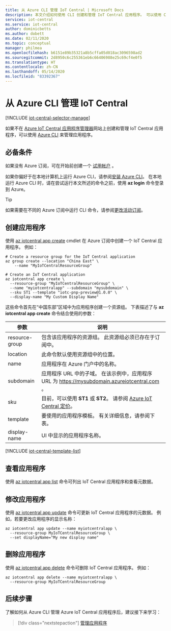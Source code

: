 ```yaml
---
title: 从 Azure CLI 管理 IoT Central | Microsoft Docs
description: 本文介绍如何使用 CLI 创建和管理 IoT Central 应用程序。 可以使用 CLI 查看、修改和删除应用程序。
services: iot-central
ms.service: iot-central
author: dominicbetts
ms.author: dobett
ms.date: 02/11/2020
ms.topic: conceptual
manager: philmea
ms.openlocfilehash: b6151e89b35321a8b5cffa05d018ac3096598ad2
ms.sourcegitcommit: 2d8950c6c255361eb6c66406988e25c69cf4e0f5
ms.translationtype: HT
ms.contentlocale: zh-CN
ms.lasthandoff: 05/14/2020
ms.locfileid: "83392367"
---
```

# <a name="manage-iot-central-from-azure-cli"></a>从 Azure CLI 管理 IoT Central

[!INCLUDE [iot-central-selector-manage](../../../includes/iot-central-selector-manage.md)]

如果不在 [Azure IoT Central 应用程序管理器](https://aka.ms/iotcentral)网站上创建和管理 IoT Central 应用程序，可以使用 [Azure CLI](/cli/) 来管理应用程序。

## <a name="prerequisites"></a>必备条件

如果没有 Azure 订阅，可在开始前创建一个 [试用帐户](https://www.azure.cn/pricing/1rmb-trial) 。


如果你偏好于在本地计算机上运行 Azure CLI，请参阅[安装 Azure CLI](/cli/install-azure-cli)。 在本地运行 Azure CLI 时，请在尝试运行本文所述的命令之前，使用 **az login** 命令登录到 Azure。

> [!TIP]
> 如果需要在不同的 Azure 订阅中运行 CLI 命令，请参阅[更改活动订阅](/cli/manage-azure-subscriptions-azure-cli?view=azure-cli-latest#change-the-active-subscription)。

## <a name="create-an-application"></a>创建应用程序

使用 [az iotcentral app create](https://docs.microsoft.com/cli/azure/iotcentral/app#az-iotcentral-app-create) cmdlet 在 Azure 订阅中创建一个 IoT Central 应用程序。 例如：

```azurecli
# Create a resource group for the IoT Central application
az group create --location "China East" \
    --name "MyIoTCentralResourceGroup"
```

```azurecli
# Create an IoT Central application
az iotcentral app create \
  --resource-group "MyIoTCentralResourceGroup" \
  --name "myiotcentralapp" --subdomain "mysubdomain" \
  --sku ST1 --template "iotc-pnp-preview@1.0.0" \
  --display-name "My Custom Display Name"
```

这些命令首先在“中国东部”区域中为应用程序创建一个资源组。 下表描述了与 **az iotcentral app create** 命令结合使用的参数：

| 参数         | 说明 |
| ----------------- | ----------- |
| resource-group    | 包含该应用程序的资源组。 此资源组必须已存在于订阅中。 |
| location          | 此命令默认使用资源组中的位置。 |
| name              | 应用程序在 Azure 门户中的名称。 |
| subdomain         | 应用程序 URL 中的子域。 在该示例中，应用程序 URL 为 https://mysubdomain.azureiotcentral.com 。 |
| sku               | 目前，可以使用 **ST1** 或 **ST2**。 请参阅 [Azure IoT Central 定价](https://azure.microsoft.com/pricing/details/iot-central/)。 |
| template          | 要使用的应用程序模板。 有关详细信息，请参阅下表。 |
| display-name      | UI 中显示的应用程序名称。 |

[!INCLUDE [iot-central-template-list](../../../includes/iot-central-template-list.md)]

## <a name="view-your-applications"></a>查看应用程序

使用 [az iotcentral app list](https://docs.microsoft.com/cli/azure/iotcentral/app#az-iotcentral-app-list) 命令可列出 IoT Central 应用程序和查看元数据。

## <a name="modify-an-application"></a>修改应用程序

使用 [az iotcentral app update](https://docs.microsoft.com/cli/azure/iotcentral/app#az-iotcentral-app-update) 命令可更新 IoT Central 应用程序的元数据。 例如，若要更改应用程序的显示名称：

```azurecli
az iotcentral app update --name myiotcentralapp \
  --resource-group MyIoTCentralResourceGroup \
  --set displayName="My new display name"
```

## <a name="remove-an-application"></a>删除应用程序

使用 [az iotcentral app delete](https://docs.microsoft.com/cli/azure/iotcentral/app#az-iotcentral-app-delete) 命令可删除 IoT Central 应用程序。 例如：

```azurecli
az iotcentral app delete --name myiotcentralapp \
  --resource-group MyIoTCentralResourceGroup
```

## <a name="next-steps"></a>后续步骤

了解如何从 Azure CLI 管理 Azure IoT Central 应用程序后，建议接下来学习：

> [!div class="nextstepaction"]
> [管理应用程序](howto-administer.md)
